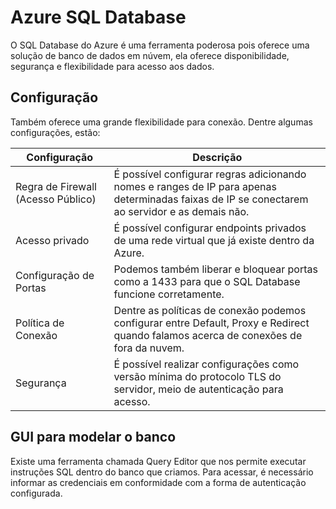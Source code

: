 # Azure SQL Database

O SQL Database do Azure é uma ferramenta poderosa pois oferece uma solução de banco de dados em núvem, ela oferece disponibilidade, segurança e flexibilidade para acesso aos dados.

## Configuração

Também oferece uma grande flexibilidade para conexão. Dentre algumas configurações, estão:

| Configuração | Descrição |
| ------ | ------ |
| Regra de Firewall (Acesso Público) | É possível configurar regras adicionando nomes e ranges de IP para apenas determinadas faixas de IP se conectarem ao servidor e as demais não. |
| Acesso privado | É possível configurar endpoints privados de uma rede virtual que já existe dentro da Azure. |
| Configuração de Portas | Podemos também liberar e bloquear portas como a 1433 para que o SQL Database funcione corretamente. |
| Política de Conexão | Dentre as políticas de conexão podemos configurar entre Default, Proxy e Redirect quando falamos acerca de conexões de fora da nuvem. |
| Segurança | É possível realizar configurações como versão mínima do protocolo TLS do servidor, meio de autenticação para acesso.

## GUI para modelar o banco

Existe uma ferramenta chamada Query Editor que nos permite executar instruções SQL dentro do banco que criamos. Para acessar, é necessário informar as credenciais em conformidade com a forma de autenticação configurada.
